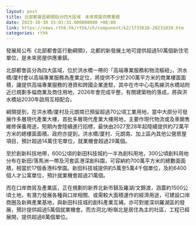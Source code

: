 ```yaml
---
layout: post
title: 北部都會區綱領指分四大區域　未來房屋供應重鎮
date: 2023-10-30 15:01:31.000000000 +08:00
link: https://news.rthk.hk/rthk/ch/component/k2/1725616-20231030.htm
categories: rthk
---
```


發展局公布《北部都會區行動綱領》，北都的新發展土地可提供超過50萬個新住宅單位，是未來房屋供應重鎮。

北部都會區分為四大區域，位於洪水橋一帶的「高端專業服務和物流樞紐」，洪水橋/厦村會以高端專業服務為產業定位，將提供不少於200萬平方米的商業樓面面積，讓提供高端專業服務的港資和跨國企業進駐，其中在市中心屯馬線洪水橋站附近已規劃多幅商業及商住用地，2026年會完成平整，有關建築物的落成，將與洪水橋站2030年啟用互相配合。

綱領提到，在洪水橋/厦村及元朗南已預留超過70公頃工業用地，當中大部分可發展作多層現代產業大樓，首批多層現代產業大樓用地，主要作現代物流或及車銷售維修保養用途，短期內會陸續進行招標，最快由2027至28年起陸續提供約72萬平方米的總樓面面積。政府亦提到，洪水橋/厦村、元朗南、加上區內其他公營房屋項目，預計超過14萬住宅單位，就業機會超過29萬個。

至於創新科技地帶，600公頃的新田科技城約一半為創科用地，300公頃創科用地分布在新田/落馬洲一帶及河套區港深創科園，可容納約700萬平方米的總數面面積，相當於17個香港科學園。新田科技城提供約5萬至5萬4千個單位，及約6400個人才公寓單位，預計就業機會超過21萬個。

而在口岸商貿及產業區，正在規劃的新界北新市鎮及羅湖/文錦渡，涵蓋約1500公頃土地，有潛力發展各種與口岸相關、或需較大面積運作的經濟用途，可建設口岸商圈及新興產業基地，與新田科技城的創科產業互補，亦可對接深圳羅湖區的發展，預計提供超過5萬個就業機會。而古洞北/粉嶺北是居住為主的社區，工程已經展開，提供超過8萬個單位。
